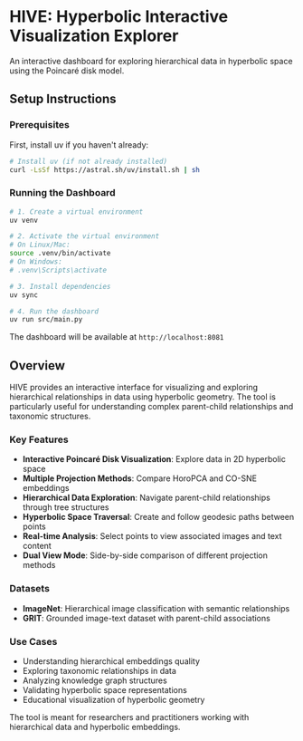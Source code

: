 # HIVE: Hyperbolic Interactive Visualization Explorer

An interactive dashboard for exploring hierarchical data in hyperbolic space using the Poincaré disk model.

## Setup Instructions

### Prerequisites
First, install uv if you haven't already:
```bash
# Install uv (if not already installed)
curl -LsSf https://astral.sh/uv/install.sh | sh
```

### Running the Dashboard

```bash
# 1. Create a virtual environment
uv venv

# 2. Activate the virtual environment
# On Linux/Mac:
source .venv/bin/activate
# On Windows:
# .venv\Scripts\activate

# 3. Install dependencies
uv sync

# 4. Run the dashboard
uv run src/main.py
```

The dashboard will be available at `http://localhost:8081`

## Overview

HIVE provides an interactive interface for visualizing and exploring hierarchical relationships in data using hyperbolic geometry. The tool is particularly useful for understanding complex parent-child relationships and taxonomic structures.

### Key Features

- **Interactive Poincaré Disk Visualization**: Explore data in 2D hyperbolic space
- **Multiple Projection Methods**: Compare HoroPCA and CO-SNE embeddings
- **Hierarchical Data Exploration**: Navigate parent-child relationships through tree structures
- **Hyperbolic Space Traversal**: Create and follow geodesic paths between points
- **Real-time Analysis**: Select points to view associated images and text content
- **Dual View Mode**: Side-by-side comparison of different projection methods

### Datasets

- **ImageNet**: Hierarchical image classification with semantic relationships
- **GRIT**: Grounded image-text dataset with parent-child associations

### Use Cases

- Understanding hierarchical embeddings quality
- Exploring taxonomic relationships in data
- Analyzing knowledge graph structures
- Validating hyperbolic space representations
- Educational visualization of hyperbolic geometry

The tool is meant for researchers and practitioners working with hierarchical data and hyperbolic embeddings.

